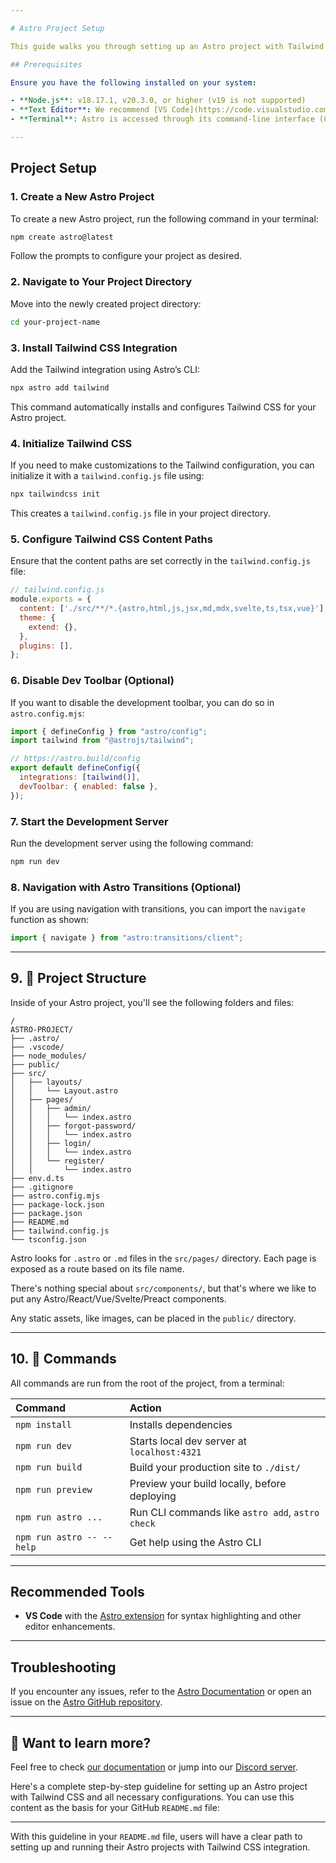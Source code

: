 ```yaml
---

# Astro Project Setup

This guide walks you through setting up an Astro project with Tailwind CSS integration.

## Prerequisites

Ensure you have the following installed on your system:

- **Node.js**: v18.17.1, v20.3.0, or higher (v19 is not supported)
- **Text Editor**: We recommend [VS Code](https://code.visualstudio.com/) with the official [Astro extension](https://marketplace.visualstudio.com/items?itemName=astro-build.astro-vscode)
- **Terminal**: Astro is accessed through its command-line interface (CLI)

---
```


## Project Setup

### 1. Create a New Astro Project

To create a new Astro project, run the following command in your terminal:

```bash
npm create astro@latest
```

Follow the prompts to configure your project as desired.

### 2. Navigate to Your Project Directory

Move into the newly created project directory:

```bash
cd your-project-name
```

### 3. Install Tailwind CSS Integration

Add the Tailwind integration using Astro’s CLI:

```bash
npx astro add tailwind
```

This command automatically installs and configures Tailwind CSS for your Astro project.

### 4. Initialize Tailwind CSS

If you need to make customizations to the Tailwind configuration, you can initialize it with a `tailwind.config.js` file using:

```bash
npx tailwindcss init
```

This creates a `tailwind.config.js` file in your project directory.

### 5. Configure Tailwind CSS Content Paths

Ensure that the content paths are set correctly in the `tailwind.config.js` file:

```javascript
// tailwind.config.js
module.exports = {
  content: ['./src/**/*.{astro,html,js,jsx,md,mdx,svelte,ts,tsx,vue}'],
  theme: {
    extend: {},
  },
  plugins: [],
};
```

### 6. Disable Dev Toolbar (Optional)

If you want to disable the development toolbar, you can do so in `astro.config.mjs`:

```mjs
import { defineConfig } from "astro/config";
import tailwind from "@astrojs/tailwind";

// https://astro.build/config
export default defineConfig({
  integrations: [tailwind()],
  devToolbar: { enabled: false },
});
```

### 7. Start the Development Server

Run the development server using the following command:

```bash
npm run dev
```

### 8. Navigation with Astro Transitions (Optional)

If you are using navigation with transitions, you can import the `navigate` function as shown:

```javascript
import { navigate } from "astro:transitions/client";
```

---

## 9. 🚀 Project Structure

Inside of your Astro project, you'll see the following folders and files:

```text
/
ASTRO-PROJECT/
├── .astro/
├── .vscode/
├── node_modules/
├── public/
├── src/
│   ├── layouts/
│   │   └── Layout.astro
│   ├── pages/
│   │   ├── admin/
│   │   │   └── index.astro
│   │   ├── forgot-password/
│   │   │   └── index.astro
│   │   ├── login/
│   │   │   └── index.astro
│   │   └── register/
│   │       └── index.astro
├── env.d.ts
├── .gitignore
├── astro.config.mjs
├── package-lock.json
├── package.json
├── README.md
├── tailwind.config.js
└── tsconfig.json
```

Astro looks for `.astro` or `.md` files in the `src/pages/` directory. Each page is exposed as a route based on its file name.

There's nothing special about `src/components/`, but that's where we like to put any Astro/React/Vue/Svelte/Preact components.

Any static assets, like images, can be placed in the `public/` directory.

---

## 10. 🧞 Commands

All commands are run from the root of the project, from a terminal:

| Command                   | Action                                           |
| :------------------------ | :----------------------------------------------- |
| `npm install`             | Installs dependencies                            |
| `npm run dev`             | Starts local dev server at `localhost:4321`      |
| `npm run build`           | Build your production site to `./dist/`          |
| `npm run preview`         | Preview your build locally, before deploying     |
| `npm run astro ...`       | Run CLI commands like `astro add`, `astro check` |
| `npm run astro -- --help` | Get help using the Astro CLI                     |

---

## Recommended Tools

- **VS Code** with the [Astro extension](https://marketplace.visualstudio.com/items?itemName=astro-build.astro-vscode) for syntax highlighting and other editor enhancements.

---

## Troubleshooting

If you encounter any issues, refer to the [Astro Documentation](https://docs.astro.build/) or open an issue on the [Astro GitHub repository](https://github.com/withastro/astro).

---

## 👀 Want to learn more?

Feel free to check [our documentation](https://docs.astro.build) or jump into our [Discord server](https://astro.build/chat).

Here's a complete step-by-step guideline for setting up an Astro project with Tailwind CSS and all necessary configurations. You can use this content as the basis for your GitHub `README.md` file:

---

With this guideline in your `README.md` file, users will have a clear path to setting up and running their Astro projects with Tailwind CSS integration.

